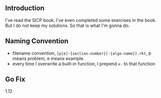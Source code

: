 Introduction
---------

I've read the SICP book. I've even completed some exercises in the book. But I do not keep my solutions. So that is what I'm gonna do.

Naming Convention
---------

* filename convention, `[p|e]-{section-number}[-{algo-name}].rkt`, p means problem, e means example.
* every time I overwrite a built-in function, I prepend `x-` to that function

Go Fix
-------
1.12 